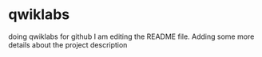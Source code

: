 
# qwiklabs
doing qwiklabs for github
I am editing the README file. Adding some more details about the project description




